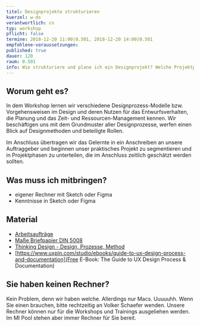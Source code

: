 ```yaml
---
titel: Designprojekte strukturieren
kuerzel: w-ds
verantwortlich: cn
typ: workshop
pflicht: false
termine: 2018-12-20 11:00|0.501, 2018-12-20 14:00|0.501
empfohlene-voraussetzungen: 
published: true
dauer: 120
raum: 0.501
info: Wie strukturiere und plane ich ein Designprojekt? Welche Projektphasen gibt es und welche Funktion haben sie? Wie kann ein Designprojekt kalkuliert werden?
---
```


## Worum geht es?
In dem Workshop lernen wir verschiedene Designprozess-Modelle bzw. Vorgehensweisen im Design und deren Nutzen für das Entwurfsverhalten, die Planung und das Zeit- und Ressourcen-Management kennen. Wir beschäftigen uns mit dem Grundmuster aller Designprozesse, werfen einen Blick auf Designmethoden und beteiligte Rollen.  

Im Anschluss übertragen wir das Gelernte in ein Anschreiben an unsere Auftraggeber und beginnen unser praktisches Projekt zu segmentieren und in Projektphasen zu unterteilen, die im Anschluss zeitlich geschätzt werden sollten.

## Was muss ich mitbringen?
- eigener Rechner mit Sketch oder Figma
- Kenntnisse in Sketch oder Figma

## Material
- [Arbeitsaufträge](../../download/workshops/designprozesse-strukturieren)
- [Maße Briefpapier DIN 5008](../../download/workshops/typo/briefpapier-vorlage.pdf)
- [Thinking Design - Design, Prozesse, Method](https://thinking-design.de/2-designprozess-einfuehrung/)
- [https://www.uxpin.com/studio/ebooks/guide-to-ux-design-process-and-documentation](Free E-Book: The Guide to UX Design Process & Documentation)


## Sie haben keinen Rechner?
Kein Problem, denn wir haben welche. Allerdings nur Macs. Uuuuuhh. Wenn Sie einen brauchen, bitte rechtzeitig an Volker Schaefer wenden. Unsere Rechner können nur für die Workshops und Trainings ausgeliehen werden. Im MI Pool stehen aber immer Rechner für Sie bereit.
